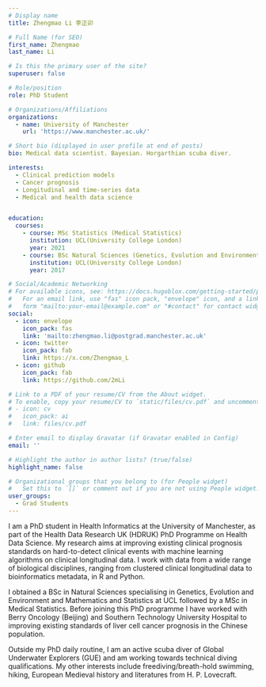 ```yaml
---
# Display name
title: Zhengmao Li 李正卯

# Full Name (for SEO)
first_name: Zhengmao
last_name: Li

# Is this the primary user of the site?
superuser: false

# Role/position
role: PhD Student

# Organizations/Affiliations
organizations:
  - name: University of Manchester
    url: 'https://www.manchester.ac.uk/'

# Short bio (displayed in user profile at end of posts)
bio: Medical data scientist. Bayesian. Horgarthian scuba diver. 

interests:
  - Clinical prediction models
  - Cancer prognosis
  - Longitudinal and time-series data
  - Medical and health data science


education:
  courses:
    - course: MSc Statistics (Medical Statistics)
      institution: UCL(University College London)
      year: 2021
    - course: BSc Natural Sciences (Genetics, Evolution and Environment & Mathematics and Statistics)
      institution: UCL(University College London)
      year: 2017

# Social/Academic Networking
# For available icons, see: https://docs.hugoblox.com/getting-started/page-builder/#icons
#   For an email link, use "fas" icon pack, "envelope" icon, and a link in the
#   form "mailto:your-email@example.com" or "#contact" for contact widget.
social:
  - icon: envelope
    icon_pack: fas
    link: 'mailto:zhengmao.li@postgrad.manchester.ac.uk'
  - icon: twitter
    icon_pack: fab
    link: https://x.com/Zhengmao_L
  - icon: github
    icon_pack: fab
    link: https://github.com/2mLi

# Link to a PDF of your resume/CV from the About widget.
# To enable, copy your resume/CV to `static/files/cv.pdf` and uncomment the lines below.
# - icon: cv
#   icon_pack: ai
#   link: files/cv.pdf

# Enter email to display Gravatar (if Gravatar enabled in Config)
email: ''

# Highlight the author in author lists? (true/false)
highlight_name: false

# Organizational groups that you belong to (for People widget)
#   Set this to `[]` or comment out if you are not using People widget.
user_groups:
  - Grad Students
---
```


I am a PhD student in Health Informatics at the University of Manchester, as part of the Health Data Research UK (HDRUK) PhD Programme on Health Data Science. My research aims at improving existing clinical prognosis standards on hard-to-detect clinical events with machine learning algorithms on clinical longitudinal data. I work with data from a wide range of biological disciplines, ranging from clustered clinical longitudinal data to bioinformatics metadata, in R and Python. 

I obtained a BSc in Natural Sciences specialising in Genetics, Evolution and Environment and Mathematics and Statistics at UCL followed by a MSc in Medical Statistics. Before joining this PhD programme I have worked with Berry Oncology (Beijing) and Southern Technology University Hospital to improving existing standards of liver cell cancer prognosis in the Chinese population. 

Outside my PhD daily routine, I am an active scuba diver of Global Underwater Explorers (GUE) and am working towards technical diving qualifications. My other interests include freediving/breath-hold swimming, hiking, European Medieval history and literatures from H. P. Lovecraft. 